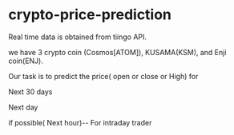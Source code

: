 # crypto-price-prediction

Real time data is obtained from tiingo API.

 we have 3 crypto coin (Cosmos[ATOM]), KUSAMA(KSM), and Enji coin(ENJ). 

Our task is to predict the price( open or close or High) for

Next 30 days

Next day

if possible( Next hour)-- For intraday trader
